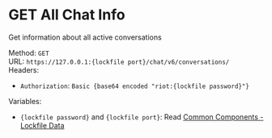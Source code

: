# GET All Chat Info

Get information about all active conversations  


Method: `GET`  
URL: `https://127.0.0.1:{lockfile port}/chat/v6/conversations/`  
Headers:
 - `Authorization`: `Basic {base64 encoded "riot:{lockfile password}"}`

Variables:
 - `{lockfile password}` and `{lockfile port}`: Read [Common Components - Lockfile Data](../common-components.md#lockfile-data)

